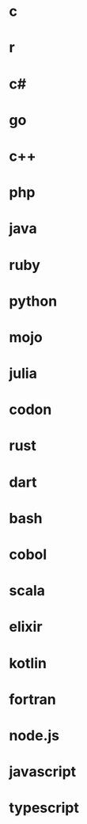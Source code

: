 # c
# r
# c#
# go
# c++
# php
# java
# ruby
# python
# mojo
# julia
# codon
# rust
# dart
# bash
# cobol
# scala
# elixir
# kotlin
# fortran
# node.js
# javascript
# typescript